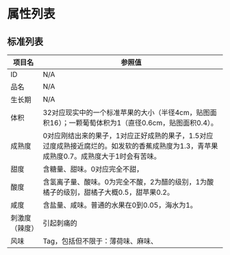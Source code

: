 # 属性列表

## 标准列表
| 项目名  | 参照值    |
| ---   | ---   |
| ID    | N/A   |
| 品名  | N/A   |
| 生长期    | N/A   |
| 体积  | 32对应现实中的一个标准苹果的大小（半径4cm，贴图面积16）；一颗葡萄体积为1（直径0.6cm，贴图面积0.4）。|
| 成熟度    | 0对应刚结出来的果子，1对应正好成熟的果子，1.5对应过度成熟接近腐烂的。如发软的香蕉成熟度为1.3，青苹果成熟度0.7。成熟度大于1时会有苦味。|
| 甜度  | 含糖量、甜味。0对应完全不甜，
| 酸度  | 含氢离子量、酸味。0为完全不酸，2为醋的级别，1为酸橘子的级别，甜橘子大概0.5，甜苹果0.2。|
| 咸度  | 含盐量、咸味。普通的水果在0到0.05，海水为1。|
| 刺激度（辣度）| 引起刺痛的
| 风味  | Tag，包括但不限于：薄荷味、麻味、